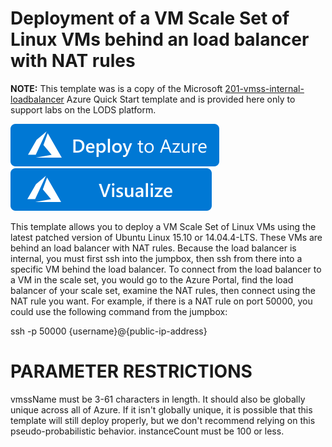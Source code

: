 
# Deployment of a VM Scale Set of Linux VMs behind an load balancer with NAT rules

**NOTE:** This template was is a copy of the Microsoft [201-vmss-internal-loadbalancer](https://github.com/Azure/azure-quickstart-templates/tree/master/201-vmss-internal-loadbalancer) Azure Quick Start template and is provided here only to support labs on the LODS platform.


[![Deploy To Azure](https://raw.githubusercontent.com/Azure/azure-quickstart-templates/master/1-CONTRIBUTION-GUIDE/images/deploytoazure.svg?sanitize=true)](https://portal.azure.com/#create/Microsoft.Template/uri/https%3A%2F%2raw.githubusercontent.com%2FLODSContent%2FChallengeLabs_ArmResources%2Fmaster%2FARMTemplates%2F201-vmss-internal-loadbalancer%2Fazuredeploy.json)  [![Visualize](https://raw.githubusercontent.com/Azure/azure-quickstart-templates/master/1-CONTRIBUTION-GUIDE/images/visualizebutton.svg?sanitize=true)](http://armviz.io/#/?load=https://raw.githubusercontent.com/LODSContent/ChallengeLabs_ArmResources/master/ARMTemplates/201-vmss-internal-loadbalancer/azuredeploy.json)

This template allows you to deploy a VM Scale Set of Linux VMs using the latest patched version of Ubuntu Linux 15.10 or 14.04.4-LTS. These VMs are behind an load balancer with NAT rules. Because the load balancer is internal, you must first ssh into the jumpbox, then ssh from there into a specific VM behind the load balancer. To connect from the load balancer to a VM in the scale set, you would go to the Azure Portal, find the load balancer of your scale set, examine the NAT rules, then connect using the NAT rule you want. For example, if there is a NAT rule on port 50000, you could use the following command from the jumpbox:

ssh -p 50000 {username}@{public-ip-address}

PARAMETER RESTRICTIONS
======================

vmssName must be 3-61 characters in length. It should also be globally unique across all of Azure. If it isn't globally unique, it is possible that this template will still deploy properly, but we don't recommend relying on this pseudo-probabilistic behavior.
instanceCount must be 100 or less.

